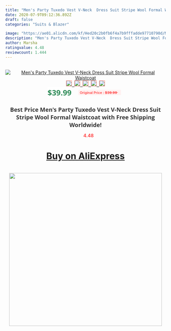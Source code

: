 ```yaml
---
title: "Men's Party Tuxedo Vest V-Neck  Dress Suit Stripe Wool Formal Waistcoat"
date: 2020-07-9T09:12:36.892Z
draft: false
categories: "Suits & Blazer"

image: "https://ae01.alicdn.com/kf/Hed20c2b0fb6f4a7b9fffadde97710790d/Men-s-Party-Tuxedo-Vest-V-Neck-Dress-Suit-Stripe-Wool-Formal-Waistcoat.jpg"
description: "Men's Party Tuxedo Vest V-Neck  Dress Suit Stripe Wool Formal Waistcoat"
author: Marsha
ratingvalue: 4.48
reviewcount: 1.444
---
```

<br>
<div style="text-align: center;">
<a href="https://s.click.aliexpress.com/e/_A8hYsl" target="_blank" rel="nofollow noopener noreferrer"><img alt="Men's Party Tuxedo Vest V-Neck  Dress Suit Stripe Wool Formal Waistcoat" class="magnifier-image" src="https://ae01.alicdn.com/kf/Hed20c2b0fb6f4a7b9fffadde97710790d/Men-s-Party-Tuxedo-Vest-V-Neck-Dress-Suit-Stripe-Wool-Formal-Waistcoat.jpg_640x640.jpg">
<br>
<img style="border:1px solid salmon" src="https://ae01.alicdn.com/kf/Hed20c2b0fb6f4a7b9fffadde97710790d/Men-s-Party-Tuxedo-Vest-V-Neck-Dress-Suit-Stripe-Wool-Formal-Waistcoat.jpg_120x120.jpg">&nbsp;&nbsp;<img style="border:1px solid salmon" src="_120x120.jpg">&nbsp;&nbsp;<img style="border:1px solid salmon" src="_120x120.jpg">&nbsp;&nbsp;<img style="border:1px solid salmon" src="_120x120.jpg">&nbsp;&nbsp;<img style="border:1px solid salmon" src="_120x120.jpg"></a></div><br0>
<div style="text-align: center;"><span style="background-color: white; border: 0px; box-sizing: border-box; color: seagreen; display: inline-block; font-family: &quot;open sans&quot; , &quot;arial&quot; , &quot;helvetica&quot; , sans-serif , &quot;heiti&quot;; font-size: 24px; font-stretch: inherit; font-weight: 700; line-height: inherit; margin: 0px 10px 0px 0px; padding: 0px; vertical-align: middle;">$39.99 </span>
<span style="background: rgb(255 , 241 , 241); border-radius: 3px; border: 0px; box-sizing: border-box; color: #ff4747; display: inline-block; font-family: inherit; font-size: 12px; font-stretch: inherit; font-style: inherit; font-variant: inherit; font-weight: 600; line-height: inherit; margin: 0px; padding: 2px 5px; transform: scale(0.9); vertical-align: middle;">Original Price : <b style="text-decoration: line-through;">$39.99 </b> &nbsp;&nbsp;</span></div>
<h1 style="color: #333333; display: inline-block; font-family: &quot;open sans&quot; , &quot;arial&quot; , &quot;helvetica&quot; , sans-serif , &quot;heiti&quot;; font-size: 18px; font-stretch: inherit; font-weight: 700; text-align: center;">Best Price Men's Party Tuxedo Vest V-Neck  Dress Suit Stripe Wool Formal Waistcoat with Free Shipping Worldwide!</h1>
<div style="color: #ff4747; text-align: center;">
<img src="https://4.bp.blogspot.com/-M0ZcTcb-5uY/XleCXlxnR4I/AAAAAAAAAEc/OrjgMkXV1oMQFaCRZj5HQwOCBcu3w1FegCPcBGAYYCw/s1600/star.png" style="height: 15px;">&nbsp;<b>4.48</b></div>
<div class="button_cont" align="center"><a class="buynow_a" href="https://s.click.aliexpress.com/e/_A8hYsl" target="_blank" rel="nofollow noopener noreferrer"><H1>Buy on AliExpress</H1></a></div><br>
<div class="separator" style="clear: both; text-align: center;">
<img src="https://lh3.googleusercontent.com/-pTy5HemUv9M/XlePHvY0dAI/AAAAAAAAAE4/0nX5iRUoIWY8eMW9Dpxeirr157OZliDIgCLcBGAsYHQ/s1600/badge.gif" width="480">
</div>

